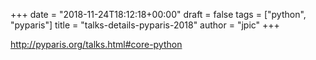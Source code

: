 +++
date = "2018-11-24T18:12:18+00:00"
draft = false
tags = ["python", "pyparis"]
title = "talks-details-pyparis-2018"
author = "jpic"
+++

http://pyparis.org/talks.html#core-python


